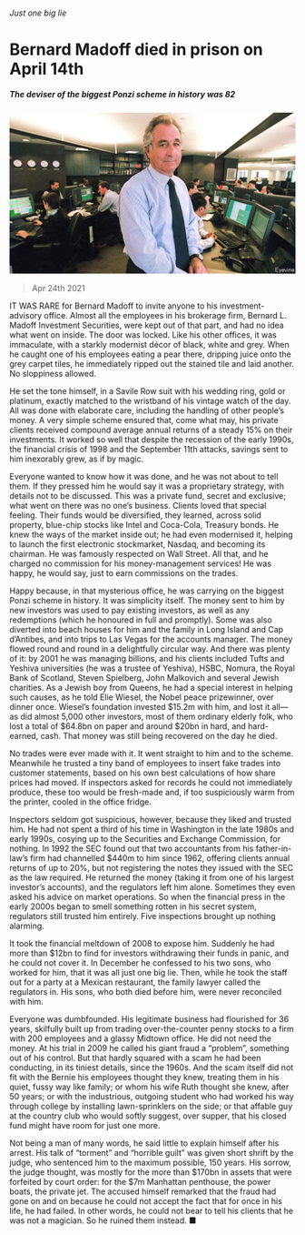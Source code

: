 ###### Just one big lie

# Bernard Madoff died in prison on April 14th 

##### The deviser of the biggest Ponzi scheme in history was 82 

![image](images/20210424_OBP002_0.jpg) 

> Apr 24th 2021 

IT WAS RARE for Bernard Madoff to invite anyone to his investment-advisory office. Almost all the employees in his brokerage firm, Bernard L. Madoff Investment Securities, were kept out of that part, and had no idea what went on inside. The door was locked. Like his other offices, it was immaculate, with a starkly modernist décor of black, white and grey. When he caught one of his employees eating a pear there, dripping juice onto the grey carpet tiles, he immediately ripped out the stained tile and laid another. No sloppiness allowed.

He set the tone himself, in a Savile Row suit with his wedding ring, gold or platinum, exactly matched to the wristband of his vintage watch of the day. All was done with elaborate care, including the handling of other people’s money. A very simple scheme ensured that, come what may, his private clients received compound average annual returns of a steady 15% on their investments. It worked so well that despite the recession of the early 1990s, the financial crisis of 1998 and the September 11th attacks, savings sent to him inexorably grew, as if by magic.


Everyone wanted to know how it was done, and he was not about to tell them. If they pressed him he would say it was a proprietary strategy, with details not to be discussed. This was a private fund, secret and exclusive; what went on there was no one’s business. Clients loved that special feeling. Their funds would be diversified, they learned, across solid property, blue-chip stocks like Intel and Coca-Cola, Treasury bonds. He knew the ways of the market inside out; he had even modernised it, helping to launch the first electronic stockmarket, Nasdaq, and becoming its chairman. He was famously respected on Wall Street. All that, and he charged no commission for his money-management services! He was happy, he would say, just to earn commissions on the trades.

Happy because, in that mysterious office, he was carrying on the biggest Ponzi scheme in history. It was simplicity itself. The money sent to him by new investors was used to pay existing investors, as well as any redemptions (which he honoured in full and promptly). Some was also diverted into beach houses for him and the family in Long Island and Cap d’Antibes, and into trips to Las Vegas for the accounts manager. The money flowed round and round in a delightfully circular way. And there was plenty of it: by 2001 he was managing billions, and his clients included Tufts and Yeshiva universities (he was a trustee of Yeshiva), HSBC, Nomura, the Royal Bank of Scotland, Steven Spielberg, John Malkovich and several Jewish charities. As a Jewish boy from Queens, he had a special interest in helping such causes, as he told Elie Wiesel, the Nobel peace prizewinner, over dinner once. Wiesel’s foundation invested $15.2m with him, and lost it all—as did almost 5,000 other investors, most of them ordinary elderly folk, who lost a total of $64.8bn on paper and around $20bn in hard, and hard-earned, cash. That money was still being recovered on the day he died.

No trades were ever made with it. It went straight to him and to the scheme. Meanwhile he trusted a tiny band of employees to insert fake trades into customer statements, based on his own best calculations of how share prices had moved. If inspectors asked for records he could not immediately produce, these too would be fresh-made and, if too suspiciously warm from the printer, cooled in the office fridge.

Inspectors seldom got suspicious, however, because they liked and trusted him. He had not spent a third of his time in Washington in the late 1980s and early 1990s, cosying up to the Securities and Exchange Commission, for nothing. In 1992 the SEC found out that two accountants from his father-in-law’s firm had channelled $440m to him since 1962, offering clients annual returns of up to 20%, but not registering the notes they issued with the SEC as the law required. He returned the money (taking it from one of his largest investor’s accounts), and the regulators left him alone. Sometimes they even asked his advice on market operations. So when the financial press in the early 2000s began to smell something rotten in his secret system, regulators still trusted him entirely. Five inspections brought up nothing alarming.

It took the financial meltdown of 2008 to expose him. Suddenly he had more than $12bn to find for investors withdrawing their funds in panic, and he could not cover it. In December he confessed to his two sons, who worked for him, that it was all just one big lie. Then, while he took the staff out for a party at a Mexican restaurant, the family lawyer called the regulators in. His sons, who both died before him, were never reconciled with him.

Everyone was dumbfounded. His legitimate business had flourished for 36 years, skilfully built up from trading over-the-counter penny stocks to a firm with 200 employees and a glassy Midtown office. He did not need the money. At his trial in 2009 he called his giant fraud a “problem”, something out of his control. But that hardly squared with a scam he had been conducting, in its tiniest details, since the 1960s. And the scam itself did not fit with the Bernie his employees thought they knew, treating them in his quiet, fussy way like family; or whom his wife Ruth thought she knew, after 50 years; or with the industrious, outgoing student who had worked his way through college by installing lawn-sprinklers on the side; or that affable guy at the country club who would softly suggest, over supper, that his closed fund might have room for just one more.

Not being a man of many words, he said little to explain himself after his arrest. His talk of “torment” and “horrible guilt” was given short shrift by the judge, who sentenced him to the maximum possible, 150 years. His sorrow, the judge thought, was mostly for the more than $170bn in assets that were forfeited by court order: for the $7m Manhattan penthouse, the power boats, the private jet. The accused himself remarked that the fraud had gone on and on because he could not accept the fact that for once in his life, he had failed. In other words, he could not bear to tell his clients that he was not a magician. So he ruined them instead. ■

